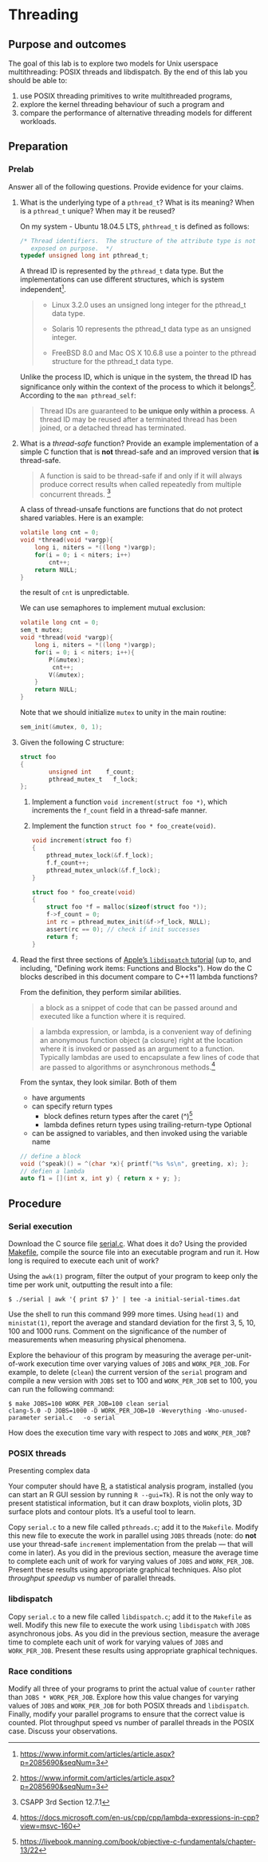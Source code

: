 # Threading

## Purpose and outcomes

The goal of this lab is to explore two models for Unix userspace multithreading: POSIX threads and libdispatch. By the end of this lab you should be able to:

1. use POSIX threading primitives to write multithreaded programs,
2. explore the kernel threading behaviour of such a program and
3. compare the performance of alternative threading models for different workloads.

## Preparation

### Prelab

Answer all of the following questions. Provide evidence for your claims.

1. What is the underlying type of a `pthread_t`? What is its meaning? When is a `pthread_t` unique? When may it be reused?

   On my system - Ubuntu 18.04.5 LTS, `phthread_t` is defined as follows:

   ```C
   /* Thread identifiers.  The structure of the attribute type is not
      exposed on purpose.  */
   typedef unsigned long int pthread_t;
   ```

   A thread ID is represented by the `pthread_t` data type. But the implementations can use different structures, which is system independent[^1]. 

   > - Linux 3.2.0 uses an unsigned long integer for the pthread_t data type. 
   >
   > - Solaris 10 represents the pthread_t data type as an unsigned integer. 
   > - FreeBSD 8.0 and Mac OS X 10.6.8 use a pointer to the pthread structure for the pthread_t data type.

   Unlike the process ID, which is unique in the system, the thread ID has significance only within the context of the process to which it belongs[^1]. According to the `man pthread_self`:

   > Thread IDs are guaranteed to **be unique only within a process**.  A thread ID may be reused after a terminated thread has been joined, or a detached thread has terminated.

   

2. What is a *thread-safe* function? Provide an example implementation of a simple C function that is **not** thread-safe and an improved version that **is** thread-safe.

   > A function is said to be thread-safe if and only if it will always produce correct results when called repeatedly from multiple concurrent threads.  [^2]

   A class of thread-unsafe functions are functions that do not protect shared variables. Here is an example:

   ```c
   volatile long cnt = 0;
   void *thread(void *vargp){
       long i, niters = *((long *)vargp);
       for(i = 0; i < niters; i++)
           cnt++;
       return NULL;
   }
   ```

   the result of `cnt` is unpredictable. 

   We can use semaphores to implement mutual exclusion:

   ```c
   volatile long cnt = 0;
   sem_t mutex;
   void *thread(void *vargp){
       long i, niters = *((long *)vargp);
       for(i = 0; i < niters; i++){
           P(&mutex);
        	cnt++;   
           V(&mutex);
       }        
       return NULL;
   }
   ```

   Note that we should initialize `mutex` to unity in the main routine:

   ```c
   sem_init(&mutex, 0, 1);
   ```

   

3. Given the following C structure:

   ```c
   struct foo
   {
           unsigned int    f_count;
           pthread_mutex_t   f_lock;
   };
   ```

   1. Implement a function `void increment(struct foo *)`, which increments the `f_count` field in a thread-safe manner.

   2. Implement the function `struct foo * foo_create(void)`.

      ```c
      void increment(struct foo f)
      {
          pthread_mutex_lock(&f.f_lock);
          f.f_count++;
          pthread_mutex_unlock(&f.f_lock);
      }
      
      struct foo * foo_create(void)
      {
          struct foo *f = malloc(sizeof(struct foo *));
          f->f_count = 0;
          int rc = pthread_mutex_init(&f->f_lock, NULL);
          assert(rc == 0); // check if init successes
          return f;
      }
      ```

      

4. Read the first three sections of [Apple’s `libdispatch` tutorial](https://apple.github.io/swift-corelibs-libdispatch/tutorial) (up to, and including, "Defining work items: Functions and Blocks"). How do the C blocks described in this document compare to C++11 lambda functions?

   From the definition, they perform similar abilities. 

   > a block as a snippet of code that can be passed around and executed like a function where it is required.

   > a lambda expression, or lambda, is a convenient way of defining an anonymous function object (a closure) right at the location where it is invoked or passed as an argument to a function. Typically lambdas are used to encapsulate a few lines of code that are passed to algorithms or asynchronous methods.[^3]

   From the syntax, they look similar. Both of them

   - have arguments
   - can specify return types
     - block defines return types after the caret (\^)[^4]
     - lambda defines return types using trailing-return-type Optional
   - can be assigned to variables, and then invoked using the variable name

   ```C
   // define a block
   void (^speak)() = ^(char *x){ printf("%s %s\n", greeting, x); };
   // defien a lambda
   auto f1 = [](int x, int y) { return x + y; };
   ```

   

## Procedure

### Serial execution

Download the C source file [serial.c](https://memorialu.gitlab.io/Engineering/ECE/Teaching/operating-systems/website/lab/2/serial.c). What does it do? Using the provided [Makefile](https://memorialu.gitlab.io/Engineering/ECE/Teaching/operating-systems/website/lab/2/Makefile), compile the source file into an executable program and run it. How long is required to execute each unit of work?

Using the `awk(1)` program, filter the output of your program to keep only the time per work unit, outputting the result into a file:

```console
$ ./serial | awk '{ print $7 }' | tee -a initial-serial-times.dat
```

Use the shell to run this command 999 more times. Using `head(1)` and `ministat(1)`, report the average and standard deviation for the first 3, 5, 10, 100 and 1000 runs. Comment on the significance of the number of measurements when measuring physical phenomena.

Explore the behaviour of this program by measuring the average per-unit-of-work execution time over varying values of `JOBS` and `WORK_PER_JOB`. For example, to delete (`clean`) the current version of the `serial` program and compile a new version with `JOBS` set to 100 and `WORK_PER_JOB` set to 100, you can run the following command:

```console
$ make JOBS=100 WORK_PER_JOB=100 clean serial
clang-5.0 -D JOBS=1000 -D WORK_PER_JOB=10 -Weverything -Wno-unused-parameter serial.c   -o serial
```

How does the execution time vary with respect to `JOBS` and `WORK_PER_JOB`?

### POSIX threads

Presenting complex data

Your computer should have [R](https://www.r-project.org/), a statistical analysis program, installed (you can start an R GUI session by running `R --gui=Tk`). R is not the only way to present statistical information, but it can draw boxplots, violin plots, 3D surface plots and contour plots. It’s a useful tool to learn.

Copy `serial.c` to a new file called `pthreads.c`; add it to the `Makefile`. Modify this new file to execute the work in parallel using `JOBS` threads (note: do **not** use your thread-safe `increment` implementation from the prelab — that will come in later). As you did in the previous section, measure the average time to complete each unit of work for varying values of `JOBS` and `WORK_PER_JOB`. Present these results using appropriate graphical techniques. Also plot *throughput speedup* vs number of parallel threads.

### libdispatch

Copy `serial.c` to a new file called `libdispatch.c`; add it to the `Makefile` as well. Modify this new file to execute the work using `libdispatch` with `JOBS` asynchronous jobs. As you did in the previous section, measure the average time to complete each unit of work for varying values of `JOBS` and `WORK_PER_JOB`. Present these results using appropriate graphical techniques.

### Race conditions

Modify all three of your programs to print the actual value of `counter` rather than `JOBS * WORK_PER_JOB`. Explore how this value changes for varying values of `JOBS` and `WORK_PER_JOB` for both POSIX threads and `libdispatch`. Finally, modify your parallel programs to ensure that the correct value is counted. Plot throughput speed vs number of parallel threads in the POSIX case. Discuss your observations.



[^1]: https://www.informit.com/articles/article.aspx?p=2085690&seqNum=3
[^2]: CSAPP 3rd Section 12.7.1 
[^3]: https://docs.microsoft.com/en-us/cpp/cpp/lambda-expressions-in-cpp?view=msvc-160
[^ 4]: https://livebook.manning.com/book/objective-c-fundamentals/chapter-13/22 